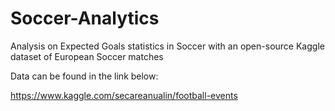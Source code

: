 # Soccer-Analytics
Analysis on Expected Goals statistics in Soccer with an open-source Kaggle dataset of European Soccer matches

Data can be found in the link below:

https://www.kaggle.com/secareanualin/football-events
